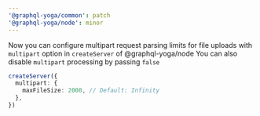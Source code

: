 ```yaml
---
'@graphql-yoga/common': patch
'@graphql-yoga/node': minor
---
```


Now you can configure multipart request parsing limits for file uploads with `multipart` option in `createServer` of @graphql-yoga/node
You can also disable `multipart` processing by passing `false`

```ts
createServer({
  multipart: {
    maxFileSize: 2000, // Default: Infinity
  },
})
```
